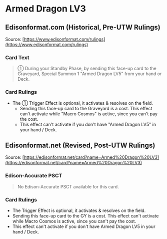 # Armed Dragon LV3

## Edisonformat.com (Historical, Pre-UTW Rulings)

Source: [https://www.edisonformat.com/rulings](https://www.edisonformat.com/rulings)

### Card Text

> ① During your Standby Phase, by sending this face-up card to the Graveyard, Special Summon 1 "Armed Dragon LV5" from your hand or Deck.

### Card Rulings

*   The ① Trigger Effect is optional, it activates & resolves on the field.
    *   Sending this face-up card to the Graveyard is a cost. This effect can't activate while "Macro Cosmos" is active, since you can't pay the cost.
    *   This effect can't activate if you don't have "Armed Dragon LV5" in your hand / Deck.

## Edisonformat.net (Revised, Post-UTW Rulings)

Source: [https://edisonformat.net/card?name=Armed%20Dragon%20LV3](https://edisonformat.net/card?name=Armed%20Dragon%20LV3)

### Edison-Accurate PSCT

> No Edison-Accurate PSCT available for this card.

### Card Rulings

*   The Trigger Effect is optional, it activates & resolves on the field.
*   Sending this face-up card to the GY is a cost. This effect can't activate while Macro Cosmos is active, since you can't pay the cost.
*   This effect can't activate if you don't have Armed Dragon LV5 in your hand / Deck.
            